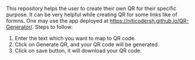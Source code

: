 This repository helps the user to create their own QR for their specific purpose. It can be very helpful while creating QR for some links like of formns. 
One may use the app deployed at https://niticodersh.github.io/QR-Generator/.
Steps to follow:
1. Enter the text which you want to map to QR code.
2. Click on Generate QR, and your QR code will be generated.
3. Click on save button, it will download your QR code.
